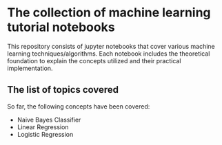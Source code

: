 # The collection of machine learning tutorial notebooks

This repository consists of jupyter notebooks that cover various machine learning techniques/algorithms. Each notebook includes the theoretical foundation to explain the concepts utilized and their practical implementation.

## The list of topics covered

So far, the following concepts have been covered:
* Naive Bayes Classifier
* Linear Regression
* Logistic Regression
